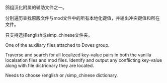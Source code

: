 鸽组汉化附属的辅助文件之一。

分别遍历查找原版文件与mod文件中的所有本地化键值，并输出冲突键值和所在文件。

只支持选择english或simp_chinese文件夹。


One of the auxiliary files attached to Doves group.

Traverse and search for all localized key-value pairs in both the vanilla localsation files and mod files. Identify and output any conflicting key-value along with file dictrionary they are located.

Needs to choose /english or /simp_chinese dictionary.
